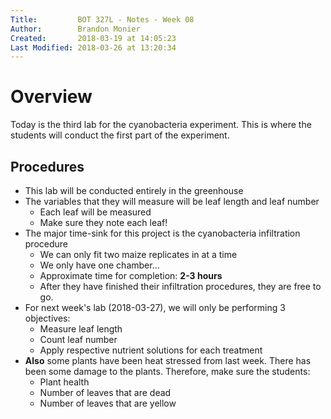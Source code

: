 ```yaml
---
Title:         BOT 327L - Notes - Week 08
Author:        Brandon Monier
Created:       2018-03-19 at 14:05:23
Last Modified: 2018-03-26 at 13:20:34
---
```


# Overview
Today is the third lab for the cyanobacteria experiment. This is where 
the students will conduct the first part of the experiment.  

## Procedures
* This lab will be conducted entirely in the greenhouse
* The variables that they will measure will be leaf length and leaf number
    - Each leaf will be measured
    - Make sure they note each leaf!
* The major time-sink for this project is the cyanobacteria infiltration
  procedure
    - We can only fit two maize replicates in at a time
    - We only have one chamber...
    - Approximate time for completion: **2-3 hours**
    - After they have finished their infiltration procedures, they are free to
      go.
* For next week's lab (2018-03-27), we will only be performing 3 objectives:
    - Measure leaf length
    - Count leaf number
    - Apply respective nutrient solutions for each treatment
* **Also** some plants have been heat stressed from last week. There has been
  some damage to the plants. Therefore, make sure the students:
    - Plant health
    - Number of leaves that are dead
    - Number of leaves that are yellow
